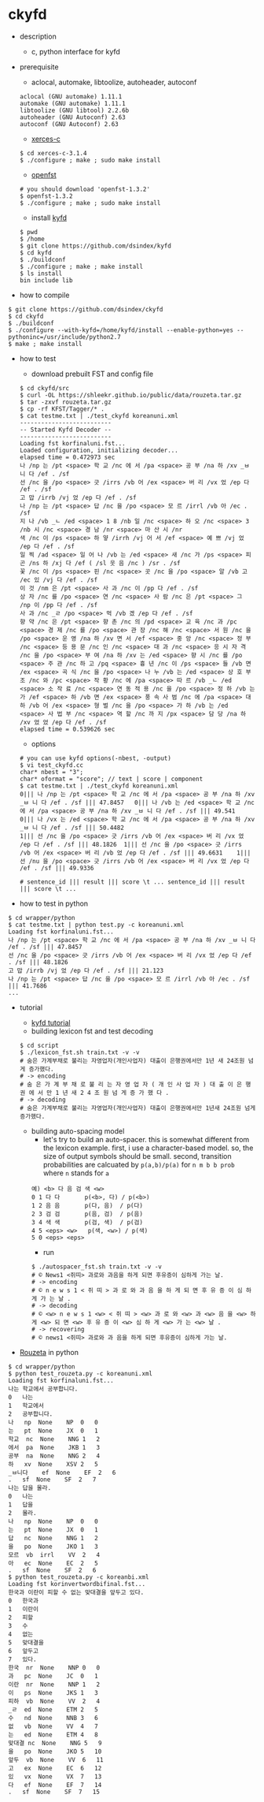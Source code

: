 ckyfd
===

- description
  - c, python interface for kyfd

- prerequisite
  - aclocal, automake, libtoolize, autoheader, autoconf
  ```
  aclocal (GNU automake) 1.11.1
  automake (GNU automake) 1.11.1
  libtoolize (GNU libtool) 2.2.6b 
  autoheader (GNU Autoconf) 2.63
  autoconf (GNU Autoconf) 2.63
  ```
  - [xerces-c](http://xerces.apache.org/xerces-c/download.cgi)
  ```
  $ cd xerces-c-3.1.4
  $ ./configure ; make ; sudo make install
  ```
  - [openfst](http://www.openfst.org/twiki/bin/view/FST/WebHome)
  ```
  # you should download 'openfst-1.3.2' 
  $ openfst-1.3.2
  $ ./configure ; make ; sudo make install
  ```
  - install [kyfd](https://github.com/dsindex/kyfd)
  ```
  $ pwd
  $ /home
  $ git clone https://github.com/dsindex/kyfd
  $ cd kyfd
  $ ./buildconf
  $ ./configure ; make ; make install
  $ ls install
  bin include lib
  ```

- how to compile
```
$ git clone https://github.com/dsindex/ckyfd
$ cd ckyfd
$ ./buildconf
$ ./configure --with-kyfd=/home/kyfd/install --enable-python=yes --pythoninc=/usr/include/python2.7
$ make ; make install
```

- how to test
  - download prebuilt FST and config file
  ```
  $ cd ckyfd/src
  $ curl -OL https://shleekr.github.io/public/data/rouzeta.tar.gz
  $ tar -zxvf rouzeta.tar.gz
  $ cp -rf KFST/Tagger/* .
  $ cat testme.txt | ./test_ckyfd koreanuni.xml
  --------------------------
  -- Started Kyfd Decoder --
  --------------------------
  Loading fst korfinaluni.fst...
  Loaded configuration, initializing decoder...
  elapsed time = 0.472973 sec
  나 /np 는 /pt <space> 학 교 /nc 에 서 /pa <space> 공 부 /na 하 /xv _ㅂ 니 다 /ef . /sf
  선 /nc 을 /po <space> 긋 /irrs /vb 어 /ex <space> 버 리 /vx 었 /ep 다 /ef . /sf
  고 맙 /irrb /vj 었 /ep 다 /ef . /sf
  나 /np 는 /pt <space> 답 /nc 을 /po <space> 모 르 /irrl /vb 아 /ec . /sf
  지 나 /vb _ㄴ /ed <space> 1 8 /nb 일 /nc <space> 하 오 /nc <space> 3 /nb 시 /nc <space> 경 남 /nr <space> 마 산 시 /nr
  색 /nc 이 /ps <space> 하 얗 /irrh /vj 어 서 /ef <space> 예 쁘 /vj 었 /ep 다 /ef . /sf
  일 찍 /ad <space> 일 어 나 /vb 는 /ed <space> 새 /nc 가 /ps <space> 피 곤 /ns 하 /xj 다 /ef ( /sl 웃 음 /nc ) /sr . /sf
  꽃 /nc 이 /ps <space> 핀 /nc <space> 곳 /nc 을 /po <space> 알 /vb 고 /ec 있 /vj 다 /ef . /sf
  이 것 /nm 은 /pt <space> 사 과 /nc 이 /pp 다 /ef . /sf
  상 자 /nc 를 /po <space> 연 /nc <space> 사 람 /nc 은 /pt <space> 그 /np 이 /pp 다 /ef . /sf
  사 과 /nc _ㄹ /po <space> 먹 /vb 겠 /ep 다 /ef . /sf
  향 약 /nc 은 /pt <space> 향 촌 /nc 의 /pd <space> 교 육 /nc 과 /pc <space> 경 제 /nc 를 /po <space> 관 장 /nc 해 /nc <space> 서 원 /nc 을 /po <space> 운 영 /na 하 /xv 면 서 /ef <space> 중 앙 /nc <space> 정 부 /nc <space> 등 용 문 /nc 인 /nc <space> 대 과 /nc <space> 응 시 자 격 /nc 을 /po <space> 부 여 /na 하 /xv 는 /ed <space> 향 시 /nc 를 /po <space> 주 관 /nc 하 고 /pq <space> 흉 년 /nc 이 /ps <space> 들 /vb 면 /ex <space> 곡 식 /nc 을 /po <space> 나 누 /vb 는 /ed <space> 상 호 부 조 /nc 와 /pc <space> 작 황 /nc 에 /pa <space> 따 르 /vb _ㄴ /ed <space> 소 작 료 /nc <space> 연 동 적 용 /nc 을 /po <space> 정 하 /vb 는 가 /ef <space> 하 /vb 면 /ex <space> 풍 속 사 범 /nc 에 /pa <space> 대 하 /vb 어 /ex <space> 형 벌 /nc 을 /po <space> 가 하 /vb 는 /ed <space> 사 법 부 /nc <space> 역 할 /nc 까 지 /px <space> 담 당 /na 하 /xv 었 었 /ep 다 /ef . /sf
  elapsed time = 0.539626 sec
  ```
  - options
  ```
  # you can use kyfd options(-nbest, -output)
  $ vi test_ckyfd.cc
  char* nbest = "3";
  char* oformat = "score"; // text | score | component
  $ cat testme.txt | ./test_ckyfd koreanuni.xml
  0||| 나 /np 는 /pt <space> 학 교 /nc 에 서 /pa <space> 공 부 /na 하 /xv _ㅂ 니 다 /ef . /sf ||| 47.8457	0||| 나 /vb 는 /ed <space> 학 교 /nc 에 서 /pa <space> 공 부 /na 하 /xv _ㅂ 니 다 /ef . /sf ||| 49.541	0||| 나 /vx 는 /ed <space> 학 교 /nc 에 서 /pa <space> 공 부 /na 하 /xv _ㅂ 니 다 /ef . /sf ||| 50.4482
  1||| 선 /nc 을 /po <space> 긋 /irrs /vb 어 /ex <space> 버 리 /vx 었 /ep 다 /ef . /sf ||| 48.1826	1||| 선 /nc 을 /po <space> 긋 /irrs /vb 어 /ex <space> 버 리 /vb 었 /ep 다 /ef . /sf ||| 49.6631	1||| 선 /nu 을 /po <space> 긋 /irrs /vb 어 /ex <space> 버 리 /vx 었 /ep 다 /ef . /sf ||| 49.9336

  # sentence_id ||| result ||| score \t ... sentence_id ||| result ||| score \t ...
  ```

- how to test in python
```
$ cd wrapper/python
$ cat testme.txt | python test.py -c koreanuni.xml
Loading fst korfinaluni.fst...
나 /np 는 /pt <space> 학 교 /nc 에 서 /pa <space> 공 부 /na 하 /xv _ㅂ 니 다 /ef . /sf ||| 47.8457
선 /nc 을 /po <space> 긋 /irrs /vb 어 /ex <space> 버 리 /vx 었 /ep 다 /ef . /sf ||| 48.1826
고 맙 /irrb /vj 었 /ep 다 /ef . /sf ||| 21.123
나 /np 는 /pt <space> 답 /nc 을 /po <space> 모 르 /irrl /vb 아 /ec . /sf ||| 41.7686
...
```

- tutorial
  - [kyfd tutorial](http://www.phontron.com/kyfd/tut1/)
  - building lexicon fst and test decoding
  ```
  $ cd script
  $ ./lexicon_fst.sh train.txt -v -v
  # 숨은 가계부채로 불리는 자영업자(개인사업자) 대출이 은행권에서만 1년 새 24조원 넘게 증가했다.
  # -> encoding
  # 숨 은 가 계 부 채 로 불 리 는 자 영 업 자 ( 개 인 사 업 자 ) 대 출 이 은 행 권 에 서 만 1 년 새 2 4 조 원 넘 게 증 가 했 다 .
  # -> decoding
  # 숨은 가계부채로 불리는 자영업자(개인사업자) 대출이 은행권에서만 1년새 24조원 넘게 증가했다.
  ```
  - building auto-spacing model
    - let's try to build an auto-spacer. this is somewhat different from the lexicon example. first, i use a character-based model. so, the size of output symbols should be small. second, transition probabilities are calcuated by `p(a,b)/p(a)` for `n m b b prob` where `n` stands for `a`
    ```
    예) <b> 다 음 검 색 <w>
    0 1 다 다       p(<b>, 다) / p(<b>)
    1 2 음 음       p(다, 음)  / p(다)
    2 3 검 검       p(음, 검)  / p(음)
    3 4 색 색       p(검, 색)  / p(검)
    4 5 <eps> <w>   p(색, <w>) / p(색)
    5 0 <eps> <eps>
    ```
    - run
    ```
    $ ./autospacer_fst.sh train.txt -v -v
    # © News1 <쥐띠> 과로와 과음을 하게 되면 후유증이 심하게 가는 날.
    # -> encoding
    # © n e w s 1 < 쥐 띠 > 과 로 와 과 음 을 하 게 되 면 후 유 증 이 심 하 게 가 는 날 .
    # -> decoding
    # © <w> n e w s 1 <w> < 쥐 띠 > <w> 과 로 와 <w> 과 <w> 음 을 <w> 하 게 <w> 되 면 <w> 후 유 증 이 <w> 심 하 게 <w> 가 는 <w> 날 .
    # -> recovering
    # © news1 <쥐띠> 과로와 과 음을 하게 되면 후유증이 심하게 가는 날.
    ```

- [Rouzeta](https://shleekr.github.io/) in python
```
$ cd wrapper/python
$ python test_rouzeta.py -c koreanuni.xml
Loading fst korfinaluni.fst...
나는 학교에서 공부합니다.
0	나는
1	학교에서
2	공부합니다.
나	np	None	NP	0	0
는	pt	None	JX	0	1
학교	nc	None	NNG	1	2
에서	pa	None	JKB	1	3
공부	na	None	NNG	2	4
하	xv	None	XSV	2	5
_ㅂ니다	ef	None	EF	2	6
.	sf	None	SF	2	7
나는 답을 몰라.
0	나는
1	답을
2	몰라.
나	np	None	NP	0	0
는	pt	None	JX	0	1
답	nc	None	NNG	1	2
을	po	None	JKO	1	3
모르	vb	irrl	VV	2	4
아	ec	None	EC	2	5
.	sf	None	SF	2	6
$ python test_rouzeta.py -c koreanbi.xml
Loading fst korinvertwordbifinal.fst...
한국과 이란이 피할 수 없는 맞대결을 앞두고 있다.
0	한국과
1	이란이
2	피할
3	수
4	없는
5	맞대결을
6	앞두고
7	있다.
한국	nr	None	NNP	0	0
과	pc	None	JC	0	1
이란	nr	None	NNP	1	2
이	ps	None	JKS	1	3
피하	vb	None	VV	2	4
_ㄹ	ed	None	ETM	2	5
수	nd	None	NNB	3	6
없	vb	None	VV	4	7
는	ed	None	ETM	4	8
맞대결	nc	None	NNG	5	9
을	po	None	JKO	5	10
앞두	vb	None	VV	6	11
고	ex	None	EC	6	12
있	vx	None	VX	7	13
다	ef	None	EF	7	14
.	sf	None	SF	7	15
```
